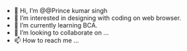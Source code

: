 - 👋 Hi, I’m @@Prince kumar singh
- 👀 I’m interested in designing with coding on web browser.
- 🌱 I’m currently learning BCA.
- 💞️ I’m looking to collaborate on ...
- 📫 How to reach me ...

<!---
Princekumarsingh22/Princekumarsingh22 is a ✨ special ✨ repository because its `README.md` (this file) appears on your GitHub profile.
You can click the Preview link to take a look at your changes.
--->
